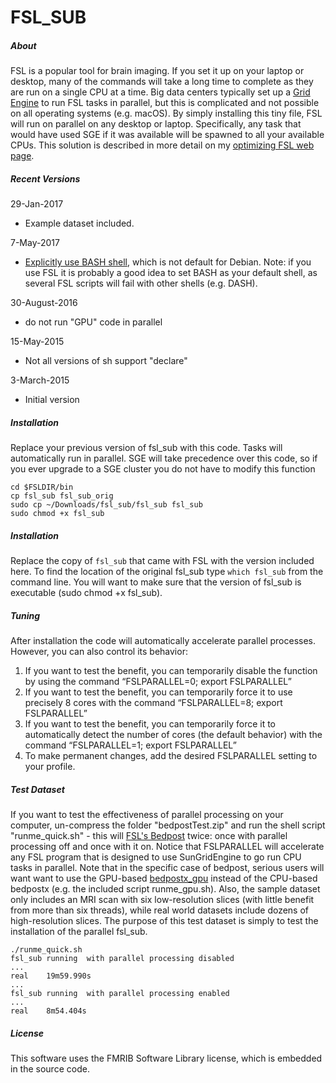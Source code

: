 # FSL_SUB

##### About

FSL is a popular tool for brain imaging. If you set it up on your laptop or desktop, many of the commands will take a long time to complete as they are run on a single CPU at a time. Big data centers typically set up a [Grid Engine](https://fsl.fmrib.ox.ac.uk/fsl/fslwiki/FslSge) to run FSL tasks in parallel, but this is complicated and not possible on all operating systems (e.g. macOS). By simply installing this tiny file, FSL will run on parallel on any desktop or laptop. Specifically, any task that would have used SGE if it was available will be spawned to all your available CPUs. This solution is described in more detail on my [optimizing FSL web page](http://www.mccauslandcenter.sc.edu/crnl/optimizing-spmfsl).

##### Recent Versions

29-Jan-2017
 - Example dataset included.

7-May-2017
 - [Explicitly use BASH shell](https://github.com/neurolabusc/fsl_sub/issues/1), which is not default for Debian. Note: if you use FSL it is probably a good idea to set BASH as your default shell, as several FSL scripts will fail with other shells (e.g. DASH).

30-August-2016
 - do not run "GPU" code in parallel

15-May-2015
 - Not all versions of sh support "declare"

3-March-2015
 - Initial version

##### Installation

Replace your previous version of fsl_sub with this code. Tasks will automatically run in parallel. SGE will take precedence over this code, so if you ever upgrade to a SGE cluster you do not have to modify this function

```
cd $FSLDIR/bin
cp fsl_sub fsl_sub_orig
sudo cp ~/Downloads/fsl_sub/fsl_sub fsl_sub
sudo chmod +x fsl_sub
```

##### Installation

Replace the copy of `fsl_sub` that came with FSL with the version included here. To find the location of the original fsl_sub type `which fsl_sub` from the command line. You will want to make sure that the version of fsl_sub is executable (sudo chmod +x fsl_sub).

##### Tuning

After installation the code will automatically accelerate parallel processes. However, you can also control its behavior:

1. If you want to test the benefit, you can temporarily disable the function by using the command “FSLPARALLEL=0; export FSLPARALLEL”
2. If you want to test the benefit, you can temporarily force it to use precisely 8 cores with the command “FSLPARALLEL=8; export FSLPARALLEL”
3. If you want to test the benefit, you can temporarily force it to automatically detect the number of cores (the default behavior) with the command “FSLPARALLEL=1; export FSLPARALLEL”
4. To make permanent changes, add the desired FSLPARALLEL setting to your profile.

##### Test Dataset

If you want to test the effectiveness of parallel processing on your computer, un-compress the folder "bedpostTest.zip" and run the shell script "runme_quick.sh" - this will [FSL's Bedpost](https://fsl.fmrib.ox.ac.uk/fsl/fslwiki/FDT/UserGuide) twice: once with parallel processing off and once with it on. Notice that FSLPARALLEL will accelerate any FSL program that is designed to use SunGridEngine to go run CPU tasks in parallel. Note that in the specific case of bedpost, serious users will want want to use the GPU-based [bedpostx_gpu](https://users.fmrib.ox.ac.uk/~moisesf/Bedpostx_GPU/) instead of the CPU-based bedpostx (e.g. the included script runme_gpu.sh). Also, the sample dataset only includes an MRI scan with six low-resolution slices (with little benefit from more than six threads), while real world datasets include dozens of high-resolution slices. The purpose of this test dataset is simply to test the installation of the parallel fsl_sub.

```
./runme_quick.sh
fsl_sub running  with parallel processing disabled
...
real	19m59.990s
...
fsl_sub running  with parallel processing enabled
...
real	8m54.404s
```

##### License

This software uses the FMRIB Software Library license, which is embedded in the source code.